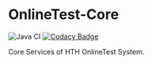 # OnlineTest-Core

![Java CI](https://github.com/solidhtwoo/OnlineTest-Core/workflows/Java%20CI/badge.svg?branch=with_gradle)
[![Codacy Badge](https://api.codacy.com/project/badge/Grade/1634178cbfce40f282e6f37ccd6ec546)](https://www.codacy.com?utm_source=github.com&amp;utm_medium=referral&amp;utm_content=solidhtwoo/OnlineTest-Core&amp;utm_campaign=Badge_Grade)

Core Services of HTH OnlineTest System.
